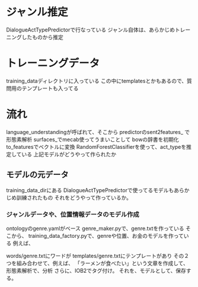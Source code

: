 # ジャンル推定
DialogueActTypePredictorで行なっている
ジャンル自体は、あらかじめトレーニングしたものから推定

# トレーニングデータ
training_dataディレクトリに入っている
この中にtemplatesとかもあるので、質問用のテンプレートも入ってる

# 流れ
language_understandingが呼ばれて、そこから
predictorのsent2features_
で形態素解析
surfaces_でmecab使ってうまいことして
bowの辞書を初期化
to_featuresでベクトルに変換
RandomForestClassifierを使って、act_typeを推定している
上記モデルがどうやって作られたか


## モデルの元データ
training_data_dirにある
DialogueActTypePredictorで使ってるモデルもあらかじめ訓練されたもの
それをどうやって作っているか。

### ジャンルデータや、位置情報データのモデル作成
ontologyのgenre.yamlがベース
genre_maker.pyで、genre.txtを作っている
そこから、
training_data_factory.pyで、genreや位置、お金のモデルを作っている
例えば、

words/genre.txtにワードが
templates/genre.txtにテンプレートがあり
その２つを組み合わせて、例えば、
「ラーメンが食べたい」という文章を作成して、
形態素解析で、分析
さらに、IOB2でタグ付け。
それを、モデルとして、保存する。
